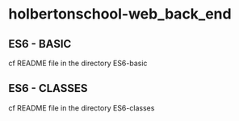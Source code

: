# holbertonschool-web_back_end

## ES6 - BASIC
cf README file in the directory ES6-basic

## ES6 - CLASSES
cf README file in the directory ES6-classes
